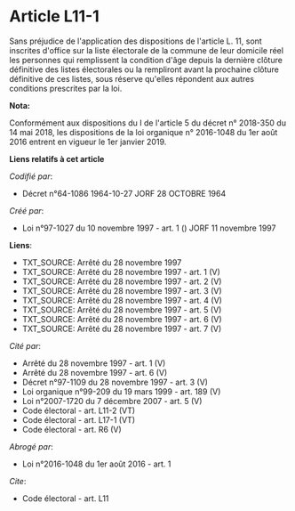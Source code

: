 # Article L11-1

Sans préjudice de l'application des dispositions de l'article L. 11, sont inscrites d'office sur la liste électorale de la
commune de leur domicile réel les personnes qui remplissent la condition d'âge depuis la dernière clôture définitive des
listes électorales ou la rempliront avant la prochaine clôture définitive de ces listes, sous réserve qu'elles répondent aux
autres conditions prescrites par la loi.

**Nota:**

Conformément aux dispositions du I de l'article 5 du décret n° 2018-350 du 14 mai 2018, les dispositions de la loi organique
n° 2016-1048 du 1er août 2016 entrent en vigueur le 1er janvier 2019.

**Liens relatifs à cet article**

_Codifié par_:

  - Décret n°64-1086 1964-10-27 JORF 28 OCTOBRE 1964

_Créé par_:

  - Loi n°97-1027 du 10 novembre 1997 - art. 1 () JORF 11 novembre 1997

**Liens**:

  - TXT_SOURCE: Arrêté du 28 novembre 1997
  - TXT_SOURCE: Arrêté du 28 novembre 1997 - art. 1 (V)
  - TXT_SOURCE: Arrêté du 28 novembre 1997 - art. 2 (V)
  - TXT_SOURCE: Arrêté du 28 novembre 1997 - art. 3 (V)
  - TXT_SOURCE: Arrêté du 28 novembre 1997 - art. 4 (V)
  - TXT_SOURCE: Arrêté du 28 novembre 1997 - art. 5 (V)
  - TXT_SOURCE: Arrêté du 28 novembre 1997 - art. 6 (V)
  - TXT_SOURCE: Arrêté du 28 novembre 1997 - art. 7 (V)

_Cité par_:

  - Arrêté du 28 novembre 1997 - art. 1 (V)
  - Arrêté du 28 novembre 1997 - art. 6 (V)
  - Décret n°97-1109 du 28 novembre 1997 - art. 3 (V)
  - Loi organique n°99-209 du 19 mars 1999 - art. 189 (V)
  - Loi n°2007-1720 du 7 décembre 2007 - art. 5 (V)
  - Code électoral - art. L11-2 (VT)
  - Code électoral - art. L17-1 (VT)
  - Code électoral - art. R6 (V)

_Abrogé par_:

  - Loi n°2016-1048 du 1er août 2016 - art. 1

_Cite_:

  - Code électoral - art. L11
